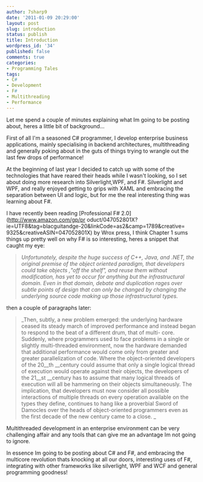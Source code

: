 ```yaml
---
author: 7sharp9
date: '2011-01-09 20:29:00'
layout: post
slug: introduction
status: publish
title: Introduction
wordpress_id: '34'
published: false
comments: true
categories:
- Programming Tales
tags:
- C#
- Development
- F#
- Multithreading
- Performance
---
```


Let me spend a couple of minutes explaining what Im going to be posting about,
heres a little bit of background...

First of all I'm a seasoned C# programmer, I develop enterprise business
applications, mainly specialising in backend architectures, multithreading and
generally poking about in the guts of things trying to wrangle out the last
few drops of performance!

  
At the beginning of last year I decided to catch up with some of the
technologies that have reared their heads while I wasn't looking, so I set
about doing more research into Silverlight,WPF, and F#. Silverlight and WPF,
and really enjoyed getting to grips with XAML and embracing the separation
between UI and logic, but for me the real interesting thing was learning about
F#.

I have recently been reading [Professional F# 2.0](http://www.amazon.com/gp/pr
oduct/047052801X?ie=UTF8&tag=blacguitandge-20&linkCode=as2&camp=1789&creative=
9325&creativeASIN=047052801X) by Wrox press, I think Chapter 1 sums things up
pretty well on why F# is so interesting, heres a snippet that caught my eye:

> _Unfortunately, despite the huge success of C++, Java, and .NET, the
original premise of the object oriented paradigm, that developers could take
objects ‚"off the shelf", and reuse them without modification, has yet to
occur for anything but the infrastructural domain. Even in that domain, debate
and duplication rages over subtle points of design that can only be changed by
changing the underlying source code making up those infrastructural types._

then a couple of paragraphs later:

> _Then, subtly, a new problem emerged: the underlying hardware ceased its
steady march of improved performance and instead began to respond to the beat
of a different drum, that of multi- core. Suddenly, where programmers used to
face problems in a single or slightly multi-threaded environment, now the
hardware demanded that additional performance would come only from greater and
greater parallelization of code. Where the object-oriented developers of the
20__th __century could assume that only a single logical thread of execution
would operate against their objects, the developers of the 21__st __century
has to assume that many logical threads of execution will all be hammering on
their objects simultaneously. The implication, that developers must now
consider all possible interactions of multiple threads on every operation
available on the types they define, continues to hang like a proverbial Sword
of Damocles over the heads of object-oriented programmers even as the first
decade of the new century came to a close. _

Multithreaded development in an enterprise environment can be very challenging
affair and any tools that can give me an advantage Im not going to ignore.

In essence Im going to be posting about C# and F#, and embracing the multicore
revolution thats knocking at all our doors, interesting uses of F#,
integrating with other frameworks like silverlight, WPF and WCF and general
programming goodness!

